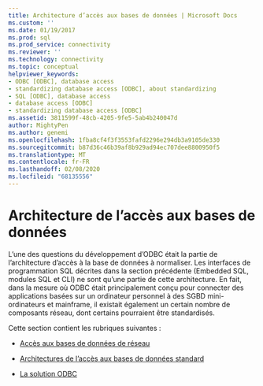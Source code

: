 ```yaml
---
title: Architecture d’accès aux bases de données | Microsoft Docs
ms.custom: ''
ms.date: 01/19/2017
ms.prod: sql
ms.prod_service: connectivity
ms.reviewer: ''
ms.technology: connectivity
ms.topic: conceptual
helpviewer_keywords:
- ODBC [ODBC], database access
- standardizing database access [ODBC], about standardizing
- SQL [ODBC], database access
- database access [ODBC]
- standardizing database access [ODBC]
ms.assetid: 3811599f-48cb-4205-9fe5-5ab4b240047d
author: MightyPen
ms.author: genemi
ms.openlocfilehash: 1fba8cf4f3f3553fafd2296e294db3a9105de330
ms.sourcegitcommit: b87d36c46b39af8b929ad94ec707dee8800950f5
ms.translationtype: MT
ms.contentlocale: fr-FR
ms.lasthandoff: 02/08/2020
ms.locfileid: "68135556"
---
```

# <a name="database-access-architecture"></a>Architecture de l’accès aux bases de données
L’une des questions du développement d’ODBC était la partie de l’architecture d’accès à la base de données à normaliser. Les interfaces de programmation SQL décrites dans la section précédente (Embedded SQL, modules SQL et CLI) ne sont qu’une partie de cette architecture. En fait, dans la mesure où ODBC était principalement conçu pour connecter des applications basées sur un ordinateur personnel à des SGBD mini-ordinateurs et mainframe, il existait également un certain nombre de composants réseau, dont certains pourraient être standardisés.  
  
 Cette section contient les rubriques suivantes :  
  
-   [Accès aux bases de données de réseau](../../odbc/reference/network-database-access.md)  
  
-   [Architectures de l’accès aux bases de données standard](../../odbc/reference/standard-database-access-architectures.md)  
  
-   [La solution ODBC](../../odbc/reference/the-odbc-solution.md)
